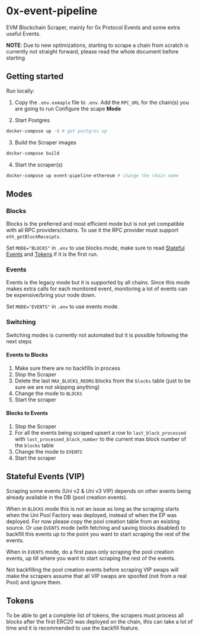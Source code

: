 # 0x-event-pipeline

EVM Blockchain Scraper, mainly for 0x Protocol Events and some extra useful Events.

**NOTE**: Due to new optimizations, starting to scrape a chain from scratch is currently not straight forward, please read the whole document before starting

## Getting started

Run locally:

1. Copy the `.env.exmaple` file to `.env`.
Add the `RPC_URL` for the chain(s) you are going to run
Configure the scape **Mode**

2. Start Postgres

```sh
docker-compose up -d # get postgres up
```

3. Build the Scraper images

```sh
docker-compose build
```

4. Start the scraper(s)

```sh
docker-compose up event-pipeline-ethereum # change the chain name
```

## Modes
### Blocks
Blocks is the preferred and most efficient mode but is not yet compatible with all RPC providers/chains. To use it the RPC provider must support `eth_getBlockReceipts`.

Set `MODE="BLOCKS"` in `.env` to use blocks mode, make sure to read [Stateful Events](#StatefullEvents) and [Tokens](#Tokens) if it is the first run.

### Events
Events is the legacy mode but it is supported by all chains. Since this mode makes extra calls for each monitored event, monitoring a lot of events can be expensive/bring your node down.

Set `MODE="EVENTS"` in `.env` to use events mode.

### Switching
Switching modes is currently not automated but it is possible following the next steps

#### Events to Blocks
1. Make sure there are no backfills in process
2. Stop the Scraper
3. Delete the last `MAX_BLOCKS_REORG` blocks from the `blocks` table (just to be sure we are not skipping anything)
4. Change the mode to `BLOCKS`
5. Start the scraper


#### Blocks to Events
1. Stop the Scraper
2. For all the events being scraped upsert a row to `last_block_processed` with `last_processed_block_number` to the current max block number of the `blocks` table
3. Change the mode to `EVENTS`
4. Start the scraper


## Stateful Events (VIP)
Scraping some events (Uni v2 & Uni v3 VIP) depends on other events being already available in the DB (pool creation events).

When in `BLOCKS` mode this is not an issue as long as the scraping starts when the Uni Pool Factory was deployed, instead of when the EP was deployed. For now please copy the pool creation table from an existing source. Or use `EVENTS` mode (with fetching and saving blocks disabled) to backfill this events up to the point you want to start scraping the rest of the events.

When in `EVENTS` mode, do a first pass only scraping the pool creation events, up till where you want to start scraping the rest of the events.

Not backfilling the pool creation events before scraping VIP swaps will make the scrapers assume that all VIP swaps are spoofed (not from a real Pool) and ignore them.


## Tokens
To be able to get a complete list of tokens, the scrapers must process all blocks after the first ERC20 was deployed on the chain, this can take a lot of time and it is recommended to use the backfill feature.
